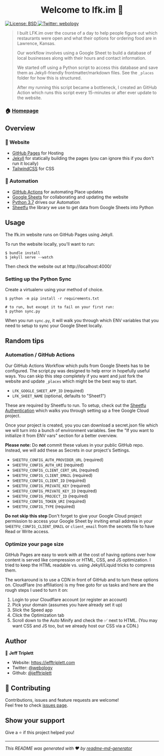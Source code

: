 <h1 align="center">Welcome to lfk.im 👋</h1>
<p>
  <a href="#" target="_blank">
    <img alt="License: BSD" src="https://img.shields.io/badge/License-BSD-yellow.svg" />
  </a>
  <a href="https://twitter.com/webology" target="_blank">
    <img alt="Twitter: webology" src="https://img.shields.io/twitter/follow/webology.svg?style=social" />
  </a>
</p>

> I built LFK.im over the course of a day to help people figure out which restaurants were open and what their options for ordering food are in Lawrence, Kansas.
>
> Our workflow involves using a Google Sheet to build a database of local businesses along with their hours and contact information.
>
> We started off using a Python script to access this database and save them as Jekyll-friendly frontmatter/markdown files. See the `_places` folder for how this is structured.
>
> After my running this script became a bottleneck, I created an GitHub Action which runs this script every 15-minutes or after ever update to the website.

### 🏠 [Homepage](https://lfk.im)

## Overview

### :newspaper: Website

- [GitHub Pages](https://pages.github.com/) for Hosting
- [Jekyll](https://jekyllrb.com/) for statically building the pages (you can ignore this if you don't run it locally)
- [TailwindCSS](https://tailwindcss.com/) for CSS

### :robot: Automation

- [GitHub Actions](https://github.com/features/actions) for automating Place updates
- [Google Sheets](https://www.google.com/sheets/about/) for collaborating and updating the website
- [Python 3.7](https://www.python.org/) drives our Automation
- [Sheetfu](https://github.com/socialpoint-labs/sheetfu) the library we use to get data from Google Sheets into Python

## Usage

The lfk.im website runs on GitHub Pages using Jekyll.

To run the website locally, you'll want to run:

```shell
$ bundle install
$ jekyll serve --watch
```

Then check the website out at http://localhost:4000/

### Setting up the Python Sync

Create a virtualenv using your method of choice.

```shell
$ python -m pip install -r requirements.txt

# to run, but except it to fail on your first run:
$ python sync.py
```

When you run `sync.py`, it will walk you through which ENV variables that you need to setup to sync your Google Sheet locally.

## Random tips

### Automation / GitHub Actions

Our GitHub Actions Workflow which pulls from Google Sheets has to be configured. The script.py was designed to help error in hopefully useful ways. You can skip this step completely if you want and just fork the website and update `_places` which might be the best way to start.

- `LFK_GOOGLE_SHEET_APP_ID` (required)
- `LFK_SHEET_NAME` (optional, defaults to "Sheet1")

These are required by Sheetfu to run. To setup, check out the [Sheetfu Authentication](https://github.com/socialpoint-labs/sheetfu/blob/master/documentation/authentication.rst) which walks you through setting up a free Google Cloud project.

Once your project is created, you you can download a secret.json file which we will turn into a bunch of environment variables. See the "If you want to initialize it from ENV vars" section for a better overview.

**Please note:** Do **not** commit these values in your public GitHub repo. Instead, we will add these as Secrets in our project's Settings.

- `SHEETFU_CONFIG_AUTH_PROVIDER_URL` (required)
- `SHEETFU_CONFIG_AUTH_URI` (required)
- `SHEETFU_CONFIG_CLIENT_CERT_URL` (required)
- `SHEETFU_CONFIG_CLIENT_EMAIL` (required)
- `SHEETFU_CONFIG_CLIENT_ID` (required)
- `SHEETFU_CONFIG_PRIVATE_KEY` (required)
- `SHEETFU_CONFIG_PRIVATE_KEY_ID` (required)
- `SHEETFU_CONFIG_PROJECT_ID` (required)
- `SHEETFU_CONFIG_TOKEN_URI` (required)
- `SHEETFU_CONFIG_TYPE` (required)

**Do not skip this step** Don't forget to give your Google Cloud project permission to access your Google Sheet by inviting email address in your `SHEETFU_CONFIG_CLIENT_EMAIL` or `client_email` from the secrets file to have Read or Write access.

### Optimize your page size

GitHub Pages are easy to work with at the cost of having options over how content is served like compression or HTML, CSS, and JS optimization. I tried to keep the HTML readable vs. using Jekyll/Liquid tricks to compress them.

The workaround is to use a CDN in front of GitHub and to turn these options on. CloudFlare (no affiliation) is my free goto for us tasks and here are the rough steps I used to turn it on:

1. Login to your Cloudflare account (or register an account)
2. Pick your domain (assumes you have already set it up)
3. Slick the Speed app
4. Click the Optimization tab
5. Scroll down to the Auto Minify and check the :white_check_mark: next to HTML. (You may want CSS and JS too, but we already host our CSS via a CDN.)

## Author

👤 **Jeff Triplett**

* Website: https://jefftriplett.com
* Twitter: [@webology](https://twitter.com/webology)
* Github: [@jefftriplett](https://github.com/jefftriplett)

## 🤝 Contributing

Contributions, issues and feature requests are welcome!<br />Feel free to check [issues page](https://github.com/jefftriplett/lfk.im/issues).

## Show your support

Give a ⭐️ if this project helped you!

***
_This README was generated with ❤️ by [readme-md-generator](https://github.com/kefranabg/readme-md-generator)_
